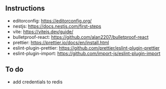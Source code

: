 ## Instructions

- editorconfig: https://editorconfig.org/
- nestjs: https://docs.nestjs.com/first-steps
- vite: https://vitejs.dev/guide/
- bulletproof-react: https://github.com/alan2207/bulletproof-react
- prettier: https://prettier.io/docs/en/install.html
- eslint-plugin-prettier: https://github.com/prettier/eslint-plugin-prettier
- eslint-plugin-import: https://github.com/import-js/eslint-plugin-import

## To do

- add credentials to redis

